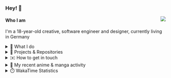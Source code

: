 ### Hey! 👋

[<img src="https://lanyard-profile-readme.vercel.app/api/228965621478588416" align="right">](https://discord.com/users/228965621478588416)

#### Who I am

I'm a 18-year-old creative, software engineer and designer, currently living in Germany

<details>
  <summary>💼 What I do</summary>

I currently am working on starting a publishing and management company for creatives.
I also am creative lead, community manager, and web developer at the Minecraft Server [Xenyria](https://xenyria.net) and the team behind it, [Pixelground Labs](https://pixelgroundlabs.com).
</details>

<details>
  <summary>📁 Projects & Repositories</summary>

<table>
    <thead>
        <tr>
            <th colspan=2>Svelte Libraries</th>
        </tr>
    </thead>
    <tbody>
        <tr>
            <td><a href="https://github.com/pixelgroundlabs/svelte-skinview3d">pixelgroundlabs/svelte-skinview3d</a></td>
            <td>A svelte component for rendering Minecraft SKins in 3D based on <a href="https://github.com/bs-community/skinview3d">skinview3d</a></td>
        </tr>
    </tbody>
    <thead>
        <tr>
            <th colspan=2>Minecraft Mods</th>
        </tr>
    </thead>
    <tbody>
        <tr>
            <td><a href="https://github.com/XenyriaNET/xeem">Xenyria Experience Enhancement Mod</a></td>
            <td>A client-side Minecraft Mod aiming to improve the experience on the Xenyria Minecraft Server</td>
        </tr>
    </tbody>
    <thead>
        <tr>
            <th colspan=2>Old Stuff</th>
        </tr>
    </thead>
    <tbody>
        <tr>
            <td><a href="https://github.com/OfficialCRUGG/lwstatus">lwstatus</a></td>
            <td>Lightweight webserver exposing various system metrics as a JSON endpoint and frontend</td>
        </tr>
        <tr>
            <td><a href="https://github.com/OfficialCRUGG/cfddns">cfddns / cloudflare-dyndns</a></td>
            <td>Simple application to run in the background that regularly checks for IP address changes and updates specific Cloudflare DNS Records accordingly. <s><i>Not sure how this still works...</i></s></td>
        </tr>
    </tbody>
</table>

</details>

<details>
  <summary>✉️ How to get in touch</summary>
  
> Sorted by how quickly you can expect a reply
- [Hit me up on Discord](https://discord.com/users/228965621478588416)
- [Hit me up on Twitter](https://twitter.com/cruggdev)
- [Send me a mail](mailto:me@crg.sh)
</details>


<details>
  <summary>🌸 My recent anime & manga activity</summary>
  
<!-- ANILIST_ACTIVITY:start -->

-   📺 Watched episode 10 - 11 of [ZOMBIE LAND SAGA](https://anilist.co/anime/103871) (11:56, 21 June 2024)
-   📺 Completed [K-ON!: Live House!](https://anilist.co/anime/6862) (11:05, 21 June 2024)
-   📺 Watched episode 5 - 9 of [ZOMBIE LAND SAGA](https://anilist.co/anime/103871) (22:34, 20 June 2024)
-   📺 Completed [Shelter](https://anilist.co/anime/97731) (17:12, 20 June 2024)
-   📺 Completed [K-ON!](https://anilist.co/anime/5680) (16:43, 20 June 2024)

<!-- ANILIST_ACTIVITY:end -->
</details>

<details>
  <summary>⏱️ WakaTime Statistics</summary>

<!--START_SECTION:waka-->

```txt
From: 12 June 2024 - To: 19 June 2024

TypeScript   1 hr 32 mins    ███████▓░░░░░░░░░░░░░░░░░   30.08 %
Svelte       1 hr 29 mins    ███████▒░░░░░░░░░░░░░░░░░   29.18 %
JavaScript   1 hr 23 mins    ██████▓░░░░░░░░░░░░░░░░░░   27.29 %
Other        21 mins         █▓░░░░░░░░░░░░░░░░░░░░░░░   07.13 %
Prisma       9 mins          ▓░░░░░░░░░░░░░░░░░░░░░░░░   03.14 %
```

<!--END_SECTION:waka-->
</details>
